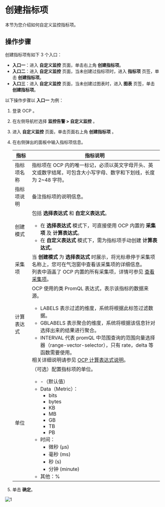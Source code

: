# 创建指标项

本节为您介绍如何自定义监控指标项。

## 操作步骤

创建指标项有如下 3 个入口：

* **入口一**：进入 **自定义监控** 页面，单击右上角 **创建指标项**。
* **入口二**：进入 **自定义监控** 页面，当未创建过指标项时，进入 **指标项** 页签，单击 **创建指标项**。
* **入口三**：进入 **自定义监控** 页面，当未创建过图表时，进入 **图表** 页签，单击 **创建指标项**。

以下操作步骤以 **入口一** 为例：

1. 登录 OCP 。

2. 在左侧导航栏选择 **监控告警 > 自定义监控** 。

3. 进入 **自定义监控** 页面，单击页面右上角 **创建指标项** 。

4. 在右侧弹出的面板中输入指标项信息。

    | 指标 | 指标说明 |
    |------|---------|
    | 指标项名称 | 指标项在 OCP 内的唯一标记，必须以英文字母开头、英文或数字结尾，可包含大小写字母、数字和下划线，长度为 2~48 字符。 |
    | 指标项说明 | 备注指标项的说明信息。  |
    | 创建模式 | 包括 **选择表达式** 和 **自定义表达式**。<ul><li>在 **选择表达式** 模式下，可直接使用 OCP 内置的 **采集项** 及 **计算表达式**。</li><li>在 **自定义表达式** 模式下，需为指标项手动创建 **计算表达式**。</li></ul>  |
    | 采集项 | 当 **创建模式** 为 **选择表达式** 时展示，将光标悬停于采集项名称上，您可在气泡窗中查看该采集项的详细信息。<br> 列表中涵盖了 OCP 内置的所有采集项，详情可参见 [查看采集项](../200.view-collection-item.md)。  |
    | 计算表达式 | OCP 使用的类 PromQL 表达式，表示该指标的数据来源。<ul><li>LABELS 表示过滤的维度，系统将根据此标签过滤数据。</li><li>GBLABELS 表示聚合的维度，系统将根据该信息针对选择出来的结果进行聚合。</li><li>INTERVAL 代表 promQL 中范围查询的范围向量选择器（range-vector-selector），只有 rate，delta 等函数需要使用。</li></ul>相关详细说明请参见 [OCP 计算表达式说明](../500.ocp-monitoring-indicator-items.md)。  |
    | 单位 | （可选）配置指标项的单位。 <ul><li>-（默认值）</li><li>Data（Metric）：<ul><li>bits</li><li>bytes</li><li>KB</li><li>MB</li><li>GB</li><li>TB</li><li>PB</li></ul></li><li>时间：<ul><li>微秒 (µs)</li><li>毫秒 (ms)</li><li>秒 (s)</li><li>分钟 (minute)</li></ul></li><li>其他：%</li></ul>  |

5. 单击 **确定**。

![1](https://obbusiness-private.oss-cn-shanghai.aliyuncs.com/doc/img/ocp/421/%E5%88%9B%E5%BB%BA%E6%8C%87%E6%A0%87%E9%A1%B9.png)
